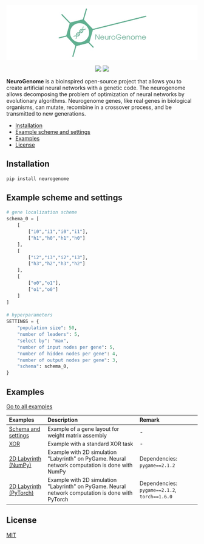 <img src="https://raw.githubusercontent.com/Aiyyskhan/NeuroGenome/main/docs/NeuroGenome_1_1_white.jpeg" align="middle" width="1000"/>

<p align="center">
<img src="https://img.shields.io/badge/version-v0.1.5-blue.svg?style=flat&colorA=007D8A&colorB=E1523D">
<img src="https://img.shields.io/badge/license-MIT-brightgreen">
</p>

**NeuroGenome** is a bioinspired open-source project that allows you to create artificial neural networks with a genetic code.
The neurogenome allows decomposing the problem of optimization of neural networks by evolutionary algorithms.
Neurogenome genes, like real genes in biological organisms, can mutate, recombine in a crossover process, and be transmitted to new generations.

- [Installation](#installation)
- [Example scheme and settings](#example-scheme-and-settings)
- [Examples](#examples)
- [License](#license)

## Installation
```python
pip install neurogenome
```

## Example scheme and settings

```python
# gene localization scheme
schema_0 = [
	[
		["i0","i1","i0","i1"],
		["h1","h0","h1","h0"]
	],
	[
		["i2","i3","i2","i3"],
		["h3","h2","h3","h2"]
	],
	[
		["o0","o1"],
		["o1","o0"]
	]
]

# hyperparameters
SETTINGS = {
	"population size": 50,
	"number of leaders": 5,
	"select by": "max",
	"number of input nodes per gene": 5,
	"number of hidden nodes per gene": 4,
	"number of output nodes per gene": 3,
	"schema": schema_0,
}
```

## Examples

[Go to all examples](https://github.com/Aiyyskhan/NeuroGenome/tree/main/examples)

| Examples | Description | Remark |
|:-|:-|:-|
| [Schema and settings](https://github.com/Aiyyskhan/NeuroGenome/blob/main/examples/schema_settings.py)| Example of a gene layout for weight matrix assembly | - |
| [XOR](https://github.com/Aiyyskhan/NeuroGenome/blob/main/examples/XOR)	| Example with a standard XOR task	| - |
| [2D Labyrinth (NumPy)](https://github.com/Aiyyskhan/NeuroGenome/blob/main/examples/2D_Labyrinth_NumPy)	| Example with 2D simulation "Labyrinth" on PyGame. Neural network computation is done with NumPy | Dependencies: `pygame==2.1.2` |
| [2D Labyrinth (PyTorch)](https://github.com/Aiyyskhan/NeuroGenome/blob/main/examples/2D_Labyrinth_PyTorch)	| Example with 2D simulation "Labyrinth" on PyGame. Neural network computation is done with PyTorch | Dependencies: `pygame==2.1.2`, `torch==1.6.0` |

## License

[MIT](https://opensource.org/licenses/MIT)